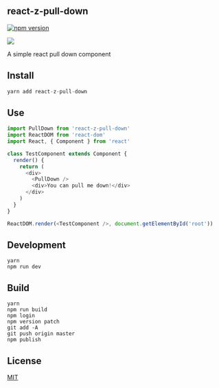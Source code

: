 ## react-z-pull-down

[![npm version](https://badge.fury.io/js/react-z-pull-down.svg)](https://badge.fury.io/js/react-pull-down)

![](https://raw.githubusercontent.com/react-z/react-z-pull-down/master/example/screenshot.gif)

A simple react pull down component

## Install

``` js
yarn add react-z-pull-down
```

## Use

``` js
import PullDown from 'react-z-pull-down'
import ReactDOM from 'react-dom'
import React, { Component } from 'react'

class TestComponent extends Component {
  render() {
    return (
      <div>
        <PullDown />
        <div>You can pull me down!</div>
      </div>
    )
  }
}

ReactDOM.render(<TestComponent />, document.getElementById('root'))
```

## Development
    yarn
    npm run dev

## Build
    yarn
    npm run build
    npm login
    npm version patch
    git add -A
    git push origin master
    npm publish

## License

[MIT](http://isekivacenz.mit-license.org/)
